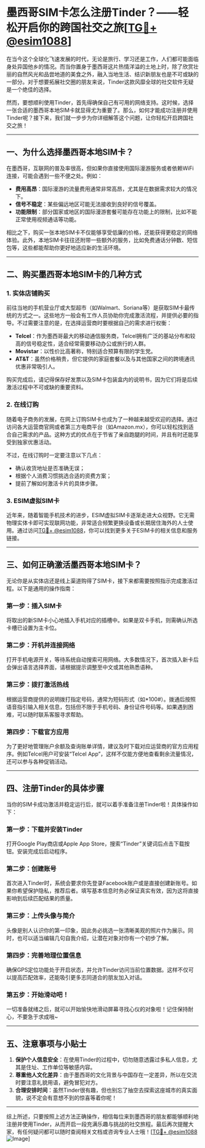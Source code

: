 # 墨西哥SIM卡怎么注册Tinder？——轻松开启你的跨国社交之旅[[TG💪+ @esim1088](https://t.me/s/esim1088)]

在当今这个全球化飞速发展的时代，无论是旅行、学习还是工作，人们都可能面临身处异国他乡的情况。而当你置身于墨西哥这片热情洋溢的土地上时，除了欣赏壮丽的自然风光和品尝地道的美食之外，融入当地生活、结识新朋友也是不可或缺的一部分。对于想要拓展社交圈的朋友来说，Tinder这款风靡全球的社交软件无疑是一个绝佳的选择。

然而，要想顺利使用Tinder，首先得确保自己有可用的网络支持。这时候，选择一张合适的墨西哥本地SIM卡就显得尤为重要了。那么，如何才能成功注册并使用Tinder呢？接下来，我们就一步步为你详细解答这个问题，让你轻松开启跨国社交之旅！

---

## 一、为什么选择墨西哥本地SIM卡？

在墨西哥，互联网的普及率很高，但如果你直接使用国际漫游服务或者依赖WiFi连接，可能会遇到一些不便之处。例如：

- **费用高昂**：国际漫游的流量费用通常非常高昂，尤其是在数据需求较大的情况下。
- **信号不稳定**：某些偏远地区可能无法接收到良好的信号覆盖。
- **功能限制**：部分国家或地区的国际漫游套餐可能存在功能上的限制，比如不能正常使用视频通话等功能。

相比之下，购买一张本地SIM卡不仅能够享受低廉的价格，还能获得更稳定的网络体验。此外，本地SIM卡往往还附带一些额外的服务，比如免费通话分钟数、短信包等，这些都能帮助你更好地适应新的生活环境。

---

## 二、购买墨西哥本地SIM卡的几种方式

### 1. 实体店铺购买

前往当地的手机营业厅或大型超市（如Walmart、Soriana等）是获取SIM卡最传统的方式之一。这些地方一般会有工作人员协助你完成激活流程，并提供必要的指导。不过需要注意的是，在选择运营商时要根据自己的需求进行权衡：

- **Telcel**：作为墨西哥最大的移动通信服务商，Telcel拥有广泛的基站分布和较高的信号稳定性，适合经常需要移动办公或旅行的人群。
- **Movistar**：以性价比高著称，特别适合预算有限的学生党。
- **AT&T**：虽然价格稍贵，但它提供的家庭套餐以及与其他国家之间的跨境通讯优惠非常吸引人。

购买完成后，请记得保存好发票以及SIM卡包装盒内的说明书，因为它们将是后续激活过程中不可或缺的重要资料。

### 2. 在线订购

随着电子商务的发展，在网上订购SIM卡也成为了一种越来越受欢迎的选择。通过访问各大运营商官网或者第三方电商平台（如Amazon.mx），你可以轻松找到适合自己需求的产品。这种方式的优点在于节省了亲自跑腿的时间，并且有时还能享受到独家优惠活动。

不过，在线订购时一定要注意以下几点：
- 确认收货地址是否准确无误；
- 根据个人消费习惯挑选合适的资费方案；
- 提前了解如何激活卡片的具体步骤。

### 3. ESIM虚拟SIM卡

近年来，随着智能手机技术的进步，ESIM虚拟SIM卡逐渐走进大众视野。它无需物理实体卡即可实现联网功能，非常适合频繁更换设备或长期居住海外的人士使用。通过访问[TG💪+ @esim1088](https://t.me/s/esim1088)，你可以找到更多关于ESIM卡的相关信息和服务链接。

---

## 三、如何正确激活墨西哥本地SIM卡？

无论你是从实体店还是线上渠道购得了SIM卡，接下来都需要按照指示完成激活过程。以下是通用的操作指南：

### 第一步：插入SIM卡

将取出的新SIM卡小心地插入手机对应的插槽中。如果是双卡手机，则需确认所选卡槽已设置为主卡位。

### 第二步：开机并连接网络

打开手机电源开关，等待系统自动搜索可用网络。大多数情况下，首次插入新卡后会弹出语言选择界面，请根据提示调整至中文或其他熟悉语种。

### 第三步：拨打激活热线

根据运营商提供的说明拨打指定号码，通常为短码形式（如*100#）。拨通后按照语音指引输入相关信息，包括但不限于手机号码、身份证件号码等。如果遇到困难，可以随时联系客服寻求帮助。

### 第四步：下载官方应用

为了更好地管理账户余额及查询账单详情，建议及时下载对应运营商的官方应用程序。例如Telcel用户可安装“Telcel App”，这样不仅能方便地查看剩余流量情况，还可以参与各种促销活动。

---

## 四、注册Tinder的具体步骤

当你的SIM卡成功激活并稳定运行后，就可以着手准备注册Tinder啦！具体操作如下：

### 第一步：下载并安装Tinder

打开Google Play商店或Apple App Store，搜索“Tinder”关键词后点击下载按钮。安装完成后启动程序。

### 第二步：创建账号

首次进入Tinder时，系统会要求你先登录Facebook账户或是直接创建新账号。如果你希望保护隐私，推荐后者。填写基本信息时务必保证真实有效，因为这将直接影响到后续匹配结果的质量。

### 第三步：上传头像与简介

头像是别人认识你的第一印象，因此务必挑选一张清晰美观的照片作为展示。同时，也可以适当编辑几句自我介绍，让潜在对象对你有一个初步了解。

### 第四步：完善地理位置信息

确保GPS定位功能处于开启状态，并允许Tinder访问当前位置数据。这样不仅可以提高匹配效率，还能吸引更多志同道合的朋友加入对话。

### 第五步：开始滑动吧！

一切准备就绪之后，就可以开始愉快地滑动屏幕寻找心仪的对象啦！记住保持耐心，不要急于求成哦~

---

## 五、注意事项与小贴士

1. **保护个人信息安全**：在使用Tinder的过程中，切勿随意透露过多私人信息，尤其是住址、工作单位等敏感内容。
2. **尊重他人文化差异**：由于墨西哥的文化背景与中国存在一定差异，所以在交流时要注意礼貌用语，避免冒犯对方。
3. **合理安排时间**：虽然Tinder很有趣，但也别忘了抽空去探索这座城市的真实面貌，说不定会有意想不到的惊喜等着你呢！

---

综上所述，只要按照上述方法正确操作，相信每位来到墨西哥的朋友都能够顺利地注册并使用Tinder，从而开启一段充满乐趣与挑战的社交旅程。最后再次提醒大家，有任何疑问都可以随时查阅相关文档或咨询专业人士哦！[[TG💪+ @esim1088](https://t.me/s/esim1088) ![Image](https://i.postimg.cc/4NQfJmqS/Snipaste-2025-05-13-00-14-12.png)]